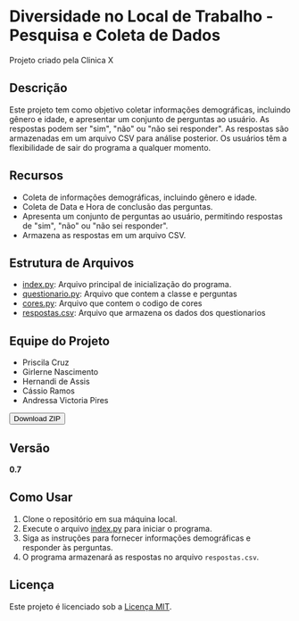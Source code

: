 # Diversidade no Local de Trabalho - Pesquisa e Coleta de Dados

Projeto criado pela Clinica X


## Descrição

Este projeto tem como objetivo coletar informações demográficas, incluindo gênero e idade, e apresentar um conjunto de perguntas ao usuário. As respostas podem ser "sim", "não" ou "não sei responder". As respostas são armazenadas em um arquivo CSV para análise posterior. Os usuários têm a flexibilidade de sair do programa a qualquer momento.


## Recursos

- Coleta de informações demográficas, incluindo gênero e idade.
- Coleta de Data e Hora de conclusão das perguntas.
- Apresenta um conjunto de perguntas ao usuário, permitindo respostas de "sim", "não" ou "não sei responder".
- Armazena as respostas em um arquivo CSV.

## Estrutura de Arquivos

- [index.py](index.py): Arquivo principal de inicialização do programa.
- [questionario.py](questionario.py): Arquivo que contem a classe e perguntas
- [cores.py](cores.py): Arquivo que contem o codigo de cores
- [respostas.csv](respostas.csv): Arquivo que armazena os dados dos questionarios

## Equipe do Projeto

- Priscila Cruz
- Girlerne Nascimento
- Hernandi de Assis
- Cássio Ramos
- Andressa Victoria Pires
  
<a href="https://github.com/NewKanvas/Projeto-2/archive/main.zip">
  <button>Download ZIP</button>
</a>


## Versão

**0.7**

## Como Usar

1. Clone o repositório em sua máquina local.
2. Execute o arquivo [index.py](index.py) para iniciar o programa.
3. Siga as instruções para fornecer informações demográficas e responder às perguntas.
4. O programa armazenará as respostas no arquivo `respostas.csv`.

## Licença

Este projeto é licenciado sob a [Licença MIT](LICENSE).
